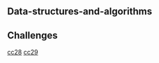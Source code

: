 ## Data-structures-and-algorithms

## Challenges
[cc28](./comparisons/compar.md)
[cc29](./hash_table/hash_table.md)